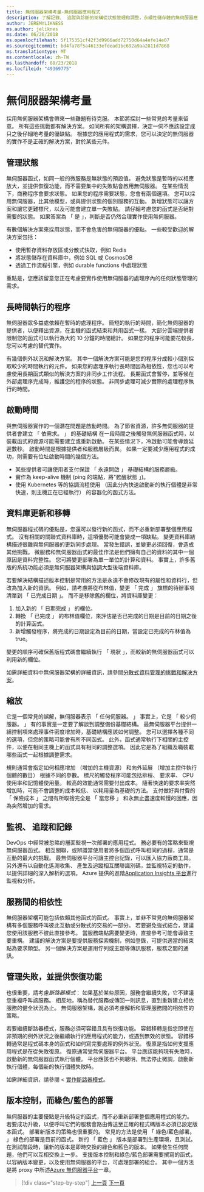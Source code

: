 ```yaml
---
title: 無伺服器架構考量-無伺服器應用程式
description: 了解記錄、 追蹤與診斷的架構從狀態管理和調整，永續性儲存體的無伺服器應用程式的挑戰。
author: JEREMYLIKNESS
ms.author: jeliknes
ms.date: 06/26/2018
ms.openlocfilehash: 5f175351cf42f3d9966add72750d64a4efe14e07
ms.sourcegitcommit: bd4fa78f5a46133efdead1bc692a9aa2811d7868
ms.translationtype: MT
ms.contentlocale: zh-TW
ms.lasthandoff: 08/23/2018
ms.locfileid: "49369775"
---
```

# <a name="serverless-architecture-considerations"></a>無伺服器架構考量

採用無伺服器架構會帶來一些難題有待克服。 本節將探討一些常見的考量来留意。 所有這些挑戰都有解決方案。 如同所有的架構選擇，決定一伺不應該設定成只之後仔細地考量的優缺點。 根據您的應用程式的需求，您可以決定的無伺服器的實作不是正確的解決方案，對於某些元件。

## <a name="managing-state"></a>管理狀態

無伺服器函式，如同一般的微服務是無狀態的預設值。 避免狀態是暫時的以相應放大，並提供恢復功能，而不需要集中的失敗點會啟用無伺服器。 在某些情況下，商務程序會要求狀態。 如果您的程序需要狀態，您會有兩個選項。 您可以採用無伺服器，比其他模型，或與提供狀態的個別服務的互動。 新增狀態可以讓方案和讓它更難標尺，以及可能會建立單一失敗點。 請仔細考慮您的函式是否絕對需要的狀態。 如果答案為 「 是 」，判斷是否仍然合理實作使用無伺服器。

有數個解決方案來採用狀態，而不會危害的無伺服器的優點。 一些較受歡迎的解決方案包括：

* 使用暫存資料存放區或分散式快取，例如 Redis
* 將狀態儲存在資料庫中，例如 SQL 或 CosmosDB
* 透過工作流程引擎，例如 durable functions 中處理狀態

重點是，您應該留意您正在考慮要實作使用無伺服器的處理序內的任何狀態管理的需求。

## <a name="long-running-processes"></a>長時間執行的程序

無伺服器眾多益處依賴在暫時的處理程序。 簡短的執行的時間，簡化無伺服器的提供者，以便釋出資源，在主機的函式結束和共用函式一樣。 大部分雲端提供者限制您的函式可以執行為大約 10 分鐘的時間總計。 如果您的程序可能要花較長，您可以考慮的替代實作。

有幾個例外狀況和解決方案。 其中一個解決方案可能是您的程序分成較小個別採取較少的時間執行的元件。 如果您的處理序執行長時間因為相依性，您也可以考慮使用長期函式類似的解決方案的非同步工作流程。 長期函式會暫停，並等候在外部處理序完成時，維護您的程序的狀態。 非同步處理可減少實際的處理程序執行的時間。

## <a name="startup-time"></a>啟動時間

與無伺服器實作的一個潛在問題是啟動時間。 為了節省資源，許多無伺服器的提供者會建立 「 依需求。 」 的基礎結構 在一段時間之後觸發無伺服器函式時，以裝載函式的資源可能需要建立或重新啟動。 在某些情況下，冷啟動可能會導致延遲數秒。 啟動時間是根據提供者和服務層級而異。 如果一定要減少應用程式的成功，則需要有位址啟動時間的幾個方法。

* 某些提供者可讓使用者支付保證 「 永遠開啟 」 基礎結構的服務層級。
* 實作為 keep-alive 機制 (ping 的端點，將"甦醒狀態 」)。
* 使用 Kubernetes 等的協調流程使用 （因此分內快速啟動新的執行個體是非常快速，則主機正在已經執行） 的容器化的函式方法。

## <a name="database-updates-and-migrations"></a>資料庫更新和移轉

無伺服器程式碼的優點是，您還可以發行新的函式，而不必重新部署整個應用程式。 沒有相關的關聯式資料庫時，這項優勢可能會變成一項缺點。 變更資料庫結構描述很難與無伺服器的更新同步處理。 當發生錯誤，並變更必須回復，會造成其他挑戰。 微服務和無伺服器函式的最佳作法是他們擁有自己的資料的其中一個原因是資料完整性。 您可將變更部署為單一單位的計算和資料。 事實上，許多舊版的系統功能必須是無伺服器架構與協調大型後端資料庫。

若要解決結構描述版本控制是常用的方法是永遠不會修改現有的屬性和資料行，但改為加入新的資訊。 例如，請考慮將從布林值，變更 「 完成 」 旗標的待辦事項清單到 「 已完成日期 」。 而不是移除舊的欄位，將資料庫變更：

1. 加入新的 「 日期完成 」 的欄位。
1. 轉換 「 已完成 」 的布林值欄位，來評估是否已完成的日期是目前的日期之後的計算函式。
1. 新增觸發程序，將完成的日期設定為目前的日期，當設定已完成的布林值為 true。

變更的順序可確保舊版程式碼會繼續執行 「 現狀 」，而較新的無伺服器函式可以利用新的欄位。

如需詳細資料中無伺服器架構的詳細資訊，請參閱[分散式資料管理的挑戰和解決方案](../microservices-architecture/architect-microservice-container-applications/distributed-data-management.md)。

## <a name="scaling"></a>縮放

它是一個常見的誤解，無伺服器表示 「 任何伺服器。 」 事實上，它是 「 較少伺服器。 」 有的事實是一定要了解談到調整備份基礎結構。 最無伺服器平台提供一組控制項來處理事件密度增加時，基礎結構應該如何調整。 您可以選擇各種不同的選項，但您的策略可能會有所不同函式。 此外，函式通常執行下相關的主控件，以便在相同主機上的函式具有相同的調整選項。 因此它是為了組織及職裝載哪些函式一起根據調整需求。

規則通常會指定如何相應增加 （增加的主機資源） 和向外延展 （增加主控件執行個體的數目） 根據不同的參數。 標尺的觸發程序可能包括排程、 要求率、 CPU 使用率和記憶體使用量。 較高的效能通常需要付出成本。 隨著快速的要求率突然增加時，可能不會調整的成本較低、 以耗用量為基礎的方法。 支付做好與付費的 「 保險成本 」 之間有所取捨完全是 「 當您移 」 和永無止盡速度較慢的回應，因為突然增加的需求。

## <a name="monitoring-tracing-and-logging"></a>監視、 追蹤和記錄

DevOps 中經常被忽略的層面監視一次部署的應用程式。 務必要有的策略來監視無伺服器函式。 相互關聯，或辨識當使用者將多個函式呼叫相同的過程，通常是互動的最大的挑戰。 最無伺服器平台可讓主控台記錄，可以匯入協力廠商工具。 另外還有以自動化遙測收集、 產生及追蹤相互關聯識別碼，並監視特定的動作，以提供詳細的深入解析的選項。 Azure 提供的進階[Application Insights 平台](https://docs.microsoft.com/azure/azure-functions/functions-monitoring)進行監視和分析。

## <a name="inter-service-dependencies"></a>服務間的相依性

無伺服器架構可能包括依賴其他函式的函式。 事實上，並非不常見的無伺服器架構有多個服務呼叫彼此互動或分散式的交易的一部分。 若要避免強式結合，建議您使用該服務不彼此直接參考。 當服務端點需要變更時，直接參考可能會導致主要重構。 建議的解決方案是要提供服務探索機制，例如登錄，可提供適當的結束點為要求類型。 另一個解決方案是運用佇列或主題等傳訊服務，服務之間的通訊。

## <a name="managing-failure-and-providing-resiliency"></a>管理失敗，並提供恢復功能

也很重要，請考慮*斷路器模式*： 如果基於某些原因，服務會繼續失敗，它不建議您重複呼叫該服務。 相反地，稱為替代服務或傳回一則訊息，直到重新建立相依服務的健全狀況為止。 無伺服器架構，就必須考慮解析和管理服務間的相依性的策略。

若要繼續斷路器模式，服務必須可容錯且具有恢復功能。 容錯移轉是指您即使在非預期的例外狀況之後繼續執行的應用程式的能力，或遇到無效的狀態。 容錯移轉通常是程式碼本身的函式和如何寫完要處理的例外狀況。 復原是指如何支援應用程式是在從失敗復原。 復原通常受無伺服器平台。 平台應該能夠現有失敗時，啟動新的無伺服器函式執行個體。 平台應該也不夠聰明，無法停止微調，啟動新執行個體，每個新的執行個體失敗時。

如需詳細資訊，請參閱 <<c0> [ 實作斷路器模式](../microservices-architecture/implement-resilient-applications/implement-circuit-breaker-pattern.md)。

## <a name="versioning-and-greenblue-deployments"></a>版本控制，而綠色/藍色的部署

無伺服器的主要優點是升級特定的函式，而不必重新部署整個應用程式的能力。 若要成功升級，以便呼叫它們的服務會路由傳送至正確的程式碼版本必須已設定版本函式。 部署新版本的策略也很重要的。 常見的方法是使用 「 綠色/藍色部署。 」 綠色的部署是目前的函式。 新的 「 藍色 」 版本是部署到生產環境，且測試。 在測試階段時，讓新的版本是即時交換的綠色和藍色的版本。 如果發生任何問題，他們可以互相交換上一步。 支援版本控制和綠色/藍色部署需要撰寫的函式，以容納版本變更，以及使用無伺服器的平台，可處理部署的組合。 其中一個方法是將 proxy 中所述[Azure 無伺服器平台](azure-functions.md#proxies)一章。

>[!div class="step-by-step"]
[上一頁](serverless-architecture.md)
[下一頁](serverless-design-examples.md)
